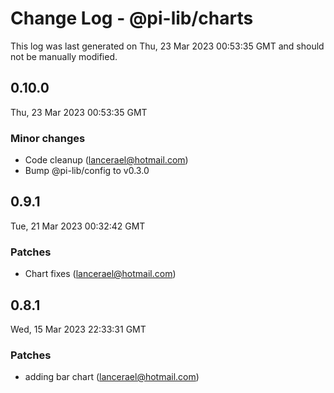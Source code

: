 # Change Log - @pi-lib/charts

This log was last generated on Thu, 23 Mar 2023 00:53:35 GMT and should not be manually modified.

<!-- Start content -->

## 0.10.0

Thu, 23 Mar 2023 00:53:35 GMT

### Minor changes

- Code cleanup (lancerael@hotmail.com)
- Bump @pi-lib/config to v0.3.0

## 0.9.1

Tue, 21 Mar 2023 00:32:42 GMT

### Patches

- Chart fixes (lancerael@hotmail.com)

## 0.8.1

Wed, 15 Mar 2023 22:33:31 GMT

### Patches

- adding bar chart (lancerael@hotmail.com)
